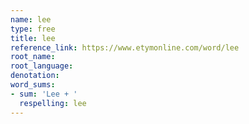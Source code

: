 ```yaml
---
name: lee
type: free
title: lee
reference_link: https://www.etymonline.com/word/lee
root_name: 
root_language: 
denotation: 
word_sums:
- sum: 'Lee + '
  respelling: lee
---
```

